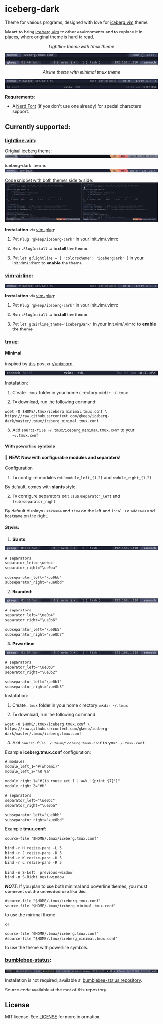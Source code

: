 # iceberg-dark
Theme for various programs, designed with love for [iceberg.vim](https://github.com/cocopon/iceberg.vim) theme.

Meant to bring [iceberg.vim](https://github.com/cocopon/iceberg.vim) to other environments and to replace it in places, where original theme is hard to read.

<div align="center"><em>Lightline theme with tmux theme</em></div>

![lightline & slanted tmux screenshot](screenshots/lightline_tmux.png)

<div align="center"><em>Airline theme with minimal tmux theme</em></div>

![airline & tmux minimal screenshot](screenshots/airline_tmux.png)


**Requirements**:

* A [Nerd Font](https://github.com/ryanoasis/nerd-fonts/#patched-fonts) (if you don't use one already) for special characters support.

## Currently supported:

### [lightline.vim](https://github.com/itchyny/lightline.vim):

Original iceberg theme: ![old](screenshots/lightline_old.png)

iceberg-dark theme: ![new](screenshots/lightline_new.png)

Code snippet with both themes side to side: ![code snippet](screenshots/code_snippet.png)

**Installation** via [vim-plug](https://github.com/junegunn/vim-plug):

 1. Put `Plug 'gkeep/iceberg-dark'` in your init.vim/.vimrc

 2. Run `:PlugInstall` to **install** the theme.

 3. Put `let g:lightline = { 'colorscheme': 'icebergDark' }` in your init.vim/.vimrc to **enable** the theme.

### [vim-airline](https://github.com/vim-airline/vim-airline):

![airline](screenshots/airline.png)

**Installation** via [vim-plug](https://github.com/junegunn/vim-plug):

 1. Put `Plug 'gkeep/iceberg-dark'` in your init.vim/.vimrc

 2. Run `:PlugInstall` to **install** the theme.

 3. Put `let g:airline_theme='icebergDark'` in your init.vim/.vimrc to **enable** the theme.

### [tmux](https://github.com/tmux/tmux):

#### Minimal

Inspired by [this](https://www.reddit.com/r/unixporn/comments/e6x7lz/dwm_blue_stripes/) post at [r/unixporn](https://www.reddit.com/r/unixporn).

![tmux minimal screenshot](screenshots/tmux_minimal.png)

Installation:

1. Create `.tmux` folder in your home directory: `mkdir ~/.tmux`

2. To download, run the following command:
```
wget -O $HOME/.tmux/iceberg_minimal.tmux.conf \
https://raw.githubusercontent.com/gkeep/iceberg-dark/master/.tmux/iceberg_minimal.tmux.conf
```

3. Add `source-file ~/.tmux/iceberg_minimal.tmux.conf` to your `~/.tmux.conf`

#### With powerline symbols

#### 👀 NEW: Now with configurable modules and separators!

Configuration:

1. To configure modules edit `module_left_{1,2}` and `module_right_{1,2}`

By default, comes with **slants** style.

2. To configure separators edit `(sub)separator_left` and `(sub)separator_right`

By default displays `username` and `time` on the left and `local IP address` and `hostname` on the right.

##### Styles:

1. **Slants**:

![slanted tmux theme](screenshots/tmux_slanted.png)

```
# separators
separator_left="\ue0bc"
separator_right="\ue0ba"

subseparator_left="\ue0bb"
subseparator_right="\ue0bd"
```

2. **Rounded**:

![rounded tmux theme](screenshots/tmux_rounded.png)

```
# separators
separator_left="\ue0b4"
separator_right="\ue0b6"

subseparator_left="\ue0b5"
subseparator_right="\ue0b7"
```

3. **Powerline**:

![powerline tmux theme](screenshots/tmux_powerline.png)

```
# separators
separator_left="\ue0b0"
separator_right="\ue0b2"

subseparator_left="\ue0b1"
subseparator_right="\ue0b3"
```
Installation:

1. Create `.tmux` folder in your home directory: `mkdir ~/.tmux`

2. To download, run the following command:
```
wget -O $HOME/.tmux/iceberg.tmux.conf \
https://raw.githubusercontent.com/gkeep/iceberg-dark/master/.tmux/iceberg.tmux.conf
```

3. Add `source-file ~/.tmux/iceberg.tmux.conf` to your `~/.tmux.conf`

Example **iceberg.tmux.conf** configuration:
```tmux
# modules
module_left_1="#(whoami)"
module_left_2="%R %a"

module_right_1="#(ip route get 1 | awk '{print $7}')"
module_right_2="#H"

# separators
separator_left="\ue0bc"
separator_right="\ue0ba"

subseparator_left="\ue0bb"
subseparator_right="\ue0bd"
```

Example **tmux.conf**:
```tmux
source-file "$HOME/.tmux/iceberg.tmux.conf"

bind -r H resize-pane -L 5
bind -r J resize-pane -D 5
bind -r K resize-pane -U 5
bind -r L resize-pane -R 5

bind -n S-Left  previous-window
bind -n S-Right next-window
```

**_NOTE_**:
If you plan to use both minimal and powerline themes, you must comment out the unneeded one like this:

```tmux
#source-file "$HOME/.tmux/iceberg.tmux.conf"
source-file "$HOME/.tmux/iceberg_minimal.tmux.conf"
```
to use the minimal theme

or

```tmux
source-file "$HOME/.tmux/iceberg.tmux.conf"
#source-file "$HOME/.tmux/iceberg_minimal.tmux.conf"
```
to use the theme with powerline symbols.

### [bumblebee-status](https://github.com/tobi-wan-kenobi/bumblebee-status):

![bumblebee-status](screenshots/bumblebee.png)

Installation is not required, available at [bumblebee-status repository](https://github.com/tobi-wan-kenobi/bumblebee-status).

Source code available at the root of this repository.

## License

MIT license. See [LICENSE](https://github.com/gkeep/iceberg-dark/blob/master/LICENSE) for more information.
